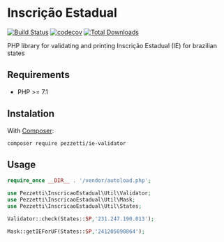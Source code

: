 # Inscrição Estadual
[![Build Status](https://travis-ci.org/pezzetti/ie-validator.svg?branch=master)](https://travis-ci.org/pezzetti/ie-validator)
[![codecov](https://codecov.io/gh/pezzetti/IEValidator/branch/master/graph/badge.svg)](https://codecov.io/gh/pezzetti/IEValidator)
[![Total Downloads](https://img.shields.io/packagist/dt/pezzetti/ie-validator.svg?style=flat-square)](https://packagist.org/packages/pezzetti/ie-validator)

PHP library for validating and printing Inscrição Estadual (IE) for brazilian states 

## Requirements

* PHP >= 7.1

## Instalation

With [Composer](http://getcomposer.org):

```ssh
composer require pezzetti/ie-validator
```
## Usage
```php
require_once __DIR__ . '/vendor/autoload.php';

use Pezzetti\InscricaoEstadual\Util\Validator;
use Pezzetti\InscricaoEstadual\Util\Mask;
use Pezzetti\InscricaoEstadual\Util\States;

Validator::check(States::SP,'231.247.190.013');

Mask::getIEForUF(States::SP,'241205090864');
``` 
